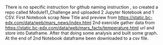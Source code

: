 There is no specific instruction for github naming instruction , so created a repo called Module11_Challenge and uploaded 2 Jupyter Notebook and 1 CSV. 
First Notebook scrap New Title and preview from https://static.bc-edx.com/data/web/mars_news/index.html 
2nd exercide gather data from https://static.bc-edx.com/data/web/mars_facts/temperature.html url and store into Dataframe. After that doing some analysis and built some graph. 
At the end of 2nd Notebook dataframe been downloaded to a csv file. 

